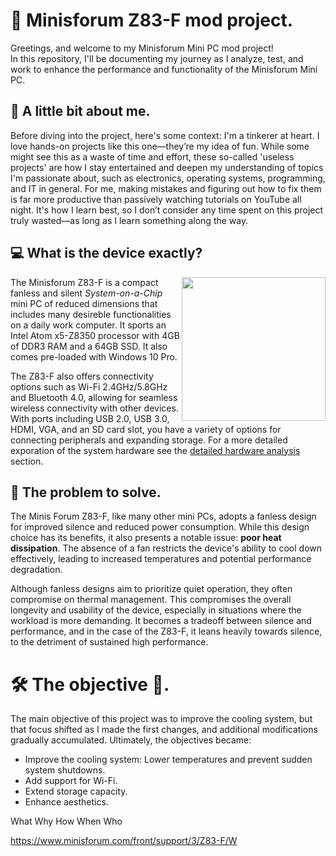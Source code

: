# 📌 Minisforum Z83-F mod project.
Greetings, and welcome to my Minisforum Mini PC mod project!   
In this repository, I'll be documenting my journey as I analyze, test, and work to enhance the performance and functionality of the Minisforum Mini PC.

## :moyai: A little bit about me.
Before diving into the project, here's some context: I'm a tinkerer at heart. I love hands-on projects like this one—they’re my idea of fun. While some might see this as a waste of time and effort, these so-called 'useless projects' are how I stay entertained and deepen my understanding of topics I'm passionate about, such as electronics, operating systems, programming, and IT in general. For me, making mistakes and figuring out how to fix them is far more productive than passively watching tutorials on YouTube all night. It's how I learn best, so I don’t consider any time spent on this project truly wasted—as long as I learn something along the way.

## :computer: What is the device exactly?
   
<img height="230" align="right" src="https://github.com/user-attachments/assets/9de33e4c-128c-47a4-9687-943e8ad876d0">   

The Minisforum Z83-F is a compact fanless and silent _System-on-a-Chip_ mini PC of reduced dimensions that includes many desireble functionalities on a daily work computer. It sports an Intel Atom x5-Z8350 processor with 4GB of DDR3 RAM and a 64GB SSD. It also comes pre-loaded with Windows 10 Pro.

The Z83-F also offers connectivity options such as Wi-Fi 2.4GHz/5.8GHz and Bluetooth 4.0, allowing for seamless wireless connectivity with other devices. With ports including USB 2.0, USB 3.0, HDMI, VGA, and an SD card slot, you have a variety of options for connecting peripherals and expanding storage.
For a more detailed exporation of the system hardware see the [detailed hardware analysis](hardware.md) section.

## :triangular_flag_on_post: The problem to solve.
The Minis Forum Z83-F, like many other mini PCs, adopts a fanless design for improved silence and reduced power consumption. While this design choice has its benefits, it also presents a notable issue: **poor heat dissipation**. The absence of a fan restricts the device's ability to cool down effectively, leading to increased temperatures and potential performance degradation.

Although fanless designs aim to prioritize quiet operation, they often compromise on thermal management. This compromises the overall longevity and usability of the device, especially in situations where the workload is more demanding. It becomes a tradeoff between silence and performance, and in the case of the Z83-F, it leans heavily towards silence, to the detriment of sustained high performance.



# :hammer_and_wrench: The objective :checkered_flag:.
The main objective of this project was to improve the cooling system, but that focus shifted as I made the first changes, and additional modifications gradually accumulated. Ultimately, the objectives became:
- Improve the cooling system: Lower temperatures and prevent sudden system shutdowns.
- Add support for Wi-Fi.
- Extend storage capacity.
- Enhance aesthetics.


What
Why
How
When
Who




https://www.minisforum.com/front/support/3/Z83-F/W
